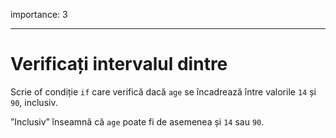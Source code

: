 importance: 3

---

# Verificați intervalul dintre

Scrie of condiție `if` care verifică dacă `age` se încadrează între valorile `14` și `90`, inclusiv. 

”Inclusiv” înseamnă că `age` poate fi de asemenea și `14` sau `90`.
